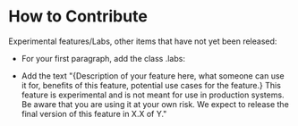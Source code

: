 How to Contribute
===========

Experimental features/Labs, other items that have not yet been released:

- For your first paragraph, add the class .labs: <p class="lab"></p>
- Add the text "{Description of your feature here, what someone can use it for, benefits of this feature, potential use cases for the feature.} This feature is experimental and is not meant for use in production systems. Be aware that you are using it at your own risk. We expect to release the final version of this feature in X.X of Y."

